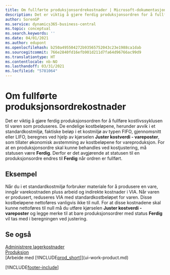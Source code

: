 ```yaml
---
title: Om fullførte produksjonsordrekostnader | Microsoft-dokumentasjon
description: Det er viktig å gjøre ferdig produksjonsordren for å fullføre kostlivssyklusen til varen som produseres. De endelige kostbeløpene, herunder avvik i et standardkostmiljø, faktiske beløp i et kostmiljø av typen FIFO, gjennomsnitt eller LIFO, beregnes ved hjelp av kjørselen Juster kostverdi - vareposter.
author: SorenGP
ms.service: dynamics365-business-central
ms.topic: conceptual
ms.search.keywords: ''
ms.date: 04/01/2021
ms.author: edupont
ms.openlocfilehash: b250a495504272b93565752043c23e1988ca1dab
ms.sourcegitcommit: 766e2840fd16efb901d211d7fa64d96766ac99d9
ms.translationtype: HT
ms.contentlocale: nb-NO
ms.lasthandoff: 03/31/2021
ms.locfileid: "5781064"
---
```

# <a name="about-finished-production-order-costs"></a>Om fullførte produksjonsordrekostnader
Det er viktig å gjøre ferdig produksjonsordren for å fullføre kostlivssyklusen til varen som produseres. De endelige kostbeløpene, herunder avvik i et standardkostmiljø, faktiske beløp i et kostmiljø av typen FIFO, gjennomsnitt eller LIFO, beregnes ved hjelp av kjørselen **Juster kostverdi - vareposter**, som tillater økonomisk avstemming av kostbeløpene for vareproduksjon. For at en produksjonsordre skal kunne behandles ved kostjustering, må statusen være **Ferdig**. Derfor er det avgjørende at statusen til en produksjonsordre endres til **Ferdig** når ordren er fullført.  

## <a name="example"></a>Eksempel  
 Når du i et standardkostmiljø forbruker materiale for å produsere en vare, inngår varekostnaden pluss arbeid og indirekte kostnader i VIA. Når varen er produsert, reduseres VIA med standardkostbeløpet for varen. Disse kostbeløpene nettoføres vanligvis ikke til null. For at disse kostnadene skal kunne nettoføres til null må du utføre kjørselen **Juster kostverdi - vareposter** og legge merke til at bare produksjonsordrer med status **Ferdig** vil tas med i beregningen ved justering.  

## <a name="see-also"></a>Se også  
[Administrere lagerkostnader](finance-manage-inventory-costs.md)  
[Produksjon](production-manage-manufacturing.md)  
[Arbeide med [!INCLUDE[prod_short](includes/prod_short.md)]](ui-work-product.md)


[!INCLUDE[footer-include](includes/footer-banner.md)]